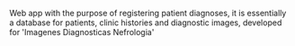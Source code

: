 Web app with the purpose of registering patient diagnoses, it is essentially a database for patients, clinic histories and diagnostic images, developed for 'Imagenes Diagnosticas Nefrologia'
